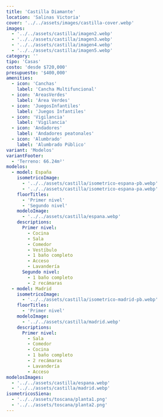 ```yaml
---
title: 'Castilla Diamante'
location: 'Salinas Victoria'
cover: '../../assets/images/castilla-cover.webp'
images:
  - '../../assets/castilla/imagen2.webp'
  - '../../assets/castilla/imagen3.webp'
  - '../../assets/castilla/imagen4.webp'
  - '../../assets/castilla/imagen5.webp'
category: ''
tipo: 'Casas'
costo: 'desde $720,000'
presupuesto: '$400,000'
amenities:
  - icon: 'Canchas'
    label: 'Cancha Multifuncional'
  - icon: 'AreasVerdes'
    label: 'Área Verdes'
  - icon: 'JuegosInfantiles'
    label: 'Juegos Infantiles'
  - icon: 'Vigilancia'
    label: 'Vigilancia'
  - icon: 'Andadores'
    label: 'Andadores peatonales'
  - icon: 'Alumbrado'
    label: 'Alumbrado Público'
variant: 'Modelos'
variantFooter:
  - 'Terreno: 66.24m²'
modelos:
  - model: España
    isometricoImage:
      - '../../assets/castilla/isometrico-espana-pb.webp'
      - '../../assets/castilla/isometrico-espana-pa.webp'
    floorTitles:
      - 'Primer nivel'
      - 'Segundo nivel'
    modeloImage:
      - '../../assets/castilla/espana.webp'
    descriptions:
      Primer nivel:
        - Cocina
        - Sala
        - Comedor
        - Vestíbulo
        - 1 baño completo
        - Acceso
        - Lavandería
      Segundo nivel:
        - 1 baño completo
        - 2 recámaras
  - model: Madrid
    isometricoImage:
      - '../../assets/castilla/isometrico-madrid-pb.webp'
    floorTitles:
      - 'Primer nivel'
    modeloImage:
      - '../../assets/castilla/madrid.webp'
    descriptions:
      Primer nivel:
        - Sala
        - Comedor
        - Cocina
        - 1 baño completo
        - 2 recámaras
        - Lavandería
        - Acceso
modelosImages:
  - '../../assets/castilla/espana.webp'
  - '../../assets/castilla/madrid.webp'
isometricosSiena:
  - '../../assets/toscana/planta1.png'
  - '../../assets/toscana/planta2.png'
---
```

